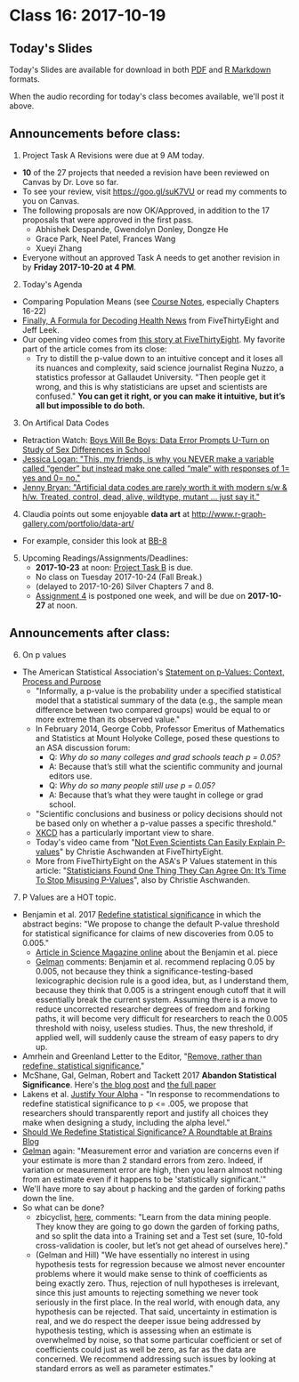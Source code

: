 # Class 16: 2017-10-19

## Today's Slides

Today's Slides are available for download in both [PDF](https://github.com/THOMASELOVE/431slides/blob/master/class_16/431_2017_class-16-slides.pdf) and [R Markdown](https://github.com/THOMASELOVE/431slides/blob/master/class_16/431_2017_class-16-slides.Rmd) formats. 

When the audio recording for today's class becomes available, we'll post it above.

## Announcements before class:

1. Project Task A Revisions were due at 9 AM today.
  - **10** of the 27 projects that needed a revision have been reviewed on Canvas by Dr. Love so far. 
  - To see your review, visit https://goo.gl/suK7VU or read my comments to you on Canvas.
  - The following proposals are now OK/Approved, in addition to the 17 proposals that were approved in the first pass. 
    - Abhishek Despande, Gwendolyn Donley, Dongze He
    - Grace Park, Neel Patel, Frances Wang
    - Xueyi Zhang
  - Everyone without an approved Task A needs to get another revision in by **Friday 2017-10-20 at 4 PM**.

2. Today's Agenda
  - Comparing Population Means (see [Course Notes](https://thomaselove.github.io/431notes/), especially Chapters 16-22)
  - [Finally, A Formula for Decoding Health News](https://fivethirtyeight.com/features/a-formula-for-decoding-health-news/) from FiveThirtyEight and Jeff Leek.
  - Our opening video comes from [this story at FiveThirtyEight](http://fivethirtyeight.com/features/not-even-scientists-can-easily-explain-p-values/). My favorite part of  the article comes from its close:
      - Try to distill the p-value down to an intuitive concept and it loses all its nuances and complexity, said science journalist Regina Nuzzo, a statistics professor at Gallaudet University. "Then people get it wrong, and this is why statisticians are upset and scientists are confused." **You can get it right, or you can make it intuitive, but it’s all but impossible to do both.**

3. On Artifical Data Codes

- Retraction Watch: [Boys Will Be Boys: Data Error Prompts U-Turn on Study of Sex Differences in School](http://retractionwatch.com/2017/10/17/boys-will-boys-data-error-prompts-u-turn-study-sex-differences-school/)
- [Jessica Logan: "This, my friends, is why you NEVER make a variable called “gender” but instead make one called “male” with responses of 1= yes and 0= no."](https://twitter.com/jarlogan/status/920312287595864064)
- [Jenny Bryan: "Artificial data codes are rarely worth it with modern s/w & h/w. Treated, control, dead, alive, wildtype, mutant … just say it."](https://twitter.com/jennybryan/status/920505719673278465?refsrc=email&s=11)

4. Claudia points out some enjoyable **data art** at http://www.r-graph-gallery.com/portfolio/data-art/
  - For example, consider this look at [BB-8](http://www.r-graph-gallery.com/144-droid-bb-8-data-art/)
  
5. Upcoming Readings/Assignments/Deadlines:
    - **2017-10-23** at noon: [Project Task B](https://github.com/THOMASELOVE/431project/tree/master/TaskB) is due.
    - No class on Tuesday 2017-10-24 (Fall Break.)
    - (delayed to 2017-10-26) Silver Chapters 7 and 8.
    - [Assignment 4](https://github.com/THOMASELOVE/431homework/blob/master/431-2017_assignment-4.md) is postponed one week, and will be due on **2017-10-27** at noon.
    
## Announcements after class:

6. On p values
  - The American Statistical Association's [Statement on p-Values: Context, Process and Purpose](http://amstat.tandfonline.com/doi/pdf/10.1080/00031305.2016.1154108)
    - "Informally, a p-value is the probability under a specified statistical model that a statistical summary of the data (e.g., the sample mean difference between two compared groups) would be equal to or more extreme than its observed value."
    - In February 2014, George Cobb, Professor Emeritus of Mathematics and Statistics at Mount Holyoke College, posed these questions to an ASA discussion forum: 
      - Q: *Why do so many colleges and grad schools teach p = 0.05?* 
      - A: Because that’s still what the scientific community and journal editors use. 
      - Q: *Why do so many people still use p = 0.05?* 
      - A: Because that’s what they were taught in college or grad school.
    - "Scientific conclusions and business or policy decisions should not be based only on whether a p-value passes a specific threshold."
    - [XKCD](https://xkcd.com/882/) has a particularly important view to share.
    - Today's video came from "[Not Even Scientists Can Easily Explain P-values](http://fivethirtyeight.com/features/not-even-scientists-can-easily-explain-p-values/)" by Christie Aschwanden at FiveThirtyEight.
    - More from FiveThirtyEight on the ASA's P Values statement in this article: "[Statisticians Found One Thing They Can Agree On: It’s Time To Stop Misusing P-Values](http://fivethirtyeight.com/features/statisticians-found-one-thing-they-can-agree-on-its-time-to-stop-misusing-p-values/)", also by Christie Aschwanden.

7. P Values are a HOT topic.
  - Benjamin et al. 2017 [Redefine statistical significance](https://psyarxiv.com/mky9j/) in which the abstract begins: "We propose to change the default P-value threshold for statistical significance for claims of new discoveries from 0.05 to 0.005." 
    - [Article in Science Magazine online](http://www.sciencemag.org/news/2017/07/it-will-be-much-harder-call-new-findings-significant-if-team-gets-its-way) about the Benjamin et al. piece 
    - [Gelman](http://andrewgelman.com/2017/10/02/response-comments-abandon-statistical-significance/) comments: Benjamin et al. recommend replacing 0.05 by 0.005, not because they think a significance-testing-based lexicographic decision rule is a good idea, but, as I understand them, because they think that 0.005 is a stringent enough cutoff that it will essentially break the current system. Assuming there is a move to reduce uncorrected researcher degrees of freedom and forking paths, it will become very difficult for researchers to reach the 0.005 threshold with noisy, useless studies. Thus, the new threshold, if applied well, will suddenly cause the stream of easy papers to dry up.
  - Amrhein and Greenland Letter to the Editor, "[Remove, rather than redefine, statistical significance.](https://www.nature.com/articles/s41562-017-0224-0.epdf?author_access_token=L959flsJ2VSamUFJCWIOzNRgN0jAjWel9jnR3ZoTv0MAP1jqVPztYsCvh9lHmAlkugywnGK1u0jOW2TvCE7rKZ06gNuva193la619LstweNrBRHEw8Fcq3oOwSqNdeaQrEUugNqJsU8THmLMIZiPFg%3D%3D)"
  - McShane, Gal, Gelman, Robert and Tackett 2017 **Abandon Statistical Significance**. Here's [the blog post](http://andrewgelman.com/2017/09/26/abandon-statistical-significance/) and [the full paper](http://www.stat.columbia.edu/~gelman/research/unpublished/abandon.pdf) 
  - Lakens et al. [Justify Your Alpha](https://psyarxiv.com/9s3y6) - "In response to recommendations to redefine statistical significance to p <= .005, we propose that researchers should transparently report and justify all choices they make when designing a study, including the alpha level."
  - [Should We Redefine Statistical Significance? A Roundtable at Brains Blog](http://philosophyofbrains.com/2017/10/02/should-we-redefine-statistical-significance-a-brains-blog-roundtable.aspx)
  - [Gelman](http://andrewgelman.com/2017/10/10/please-contribute-list-top-10-dos-donts-better-science/) again: "Measurement error and variation are concerns even if your estimate is more than 2 standard errors from zero. Indeed, if variation or measurement error are high, then you learn almost nothing from an estimate even if it happens to be 'statistically significant.'"
  - We'll have more to say about p hacking and the garden of forking paths down the line.
  - So what can be done?
    - zbicyclist, [here](http://andrewgelman.com/2017/10/10/please-contribute-list-top-10-dos-donts-better-science/#comments), comments: "Learn from the data mining people. They know they are going to go down the garden of forking paths, and so split the data into a Training set and a Test set (sure, 10-fold cross-validation is cooler, but let’s not get ahead of ourselves here)."
    - (Gelman and Hill) "We have essentially no interest in using hypothesis tests for regression because we almost never encounter problems where it would make sense to think of coefficients as being exactly zero. Thus, rejection of null hypotheses is irrelevant, since this just amounts to rejecting something we never took seriously in the first place. In the real world, with enough data, any hypothesis can be rejected. That said, uncertainty in estimation is real, and we do respect the deeper issue being addressed by hypothesis testing, which is assessing when an estimate is overwhelmed by noise, so that some particular coefficient or set of coefficients could just as well be zero, as far as the data are concerned. We recommend addressing such issues by looking at standard errors as well as parameter estimates."
